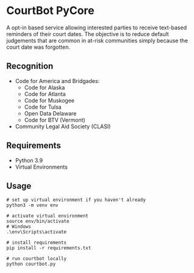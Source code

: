 # CourtBot PyCore

A opt-in based service allowing interested parties to receive text-based reminders of their court dates.  The objective is to reduce default judgements that are common in at-risk communities simply because the court date was forgotten.

##  Recognition
* Code for America and Bridgades:
    * Code for Alaska
    * Code for Atlanta
    * Code for Muskogee
    * Code for Tulsa
    * Open Data Delaware
    * Code for BTV (Vermont)
* Community Legal Aid Society (CLASI)

## Requirements

- Python 3.9
- Virtual Environments

## Usage

```
# set up virtual environment if you haven't already
python3 -m venv env

# activate virtual environment
source env/bin/activate
# Windows
.\env\Scripts\activate

# install requirements
pip install -r requirements.txt

# run courtbot locally
python courtbot.py
```
